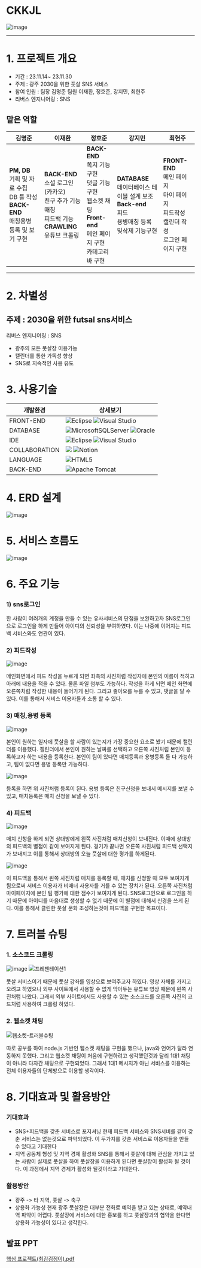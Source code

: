 # CKKJL
![image](https://github.com/2023-SMHRD-IS-BigData2/CKKJL/assets/128181071/6350aac5-55ee-4b1b-89ab-5b9ccc640c1b)
<hr/>

# 1. 프로젝트 개요
- 기간 : 23.11.14~ 23.11.30
- 주제 : 광주 2030을 위한 풋살 SNS 서비스
- 참여 인원 : 
팀장 김명준
팀원 이재환, 정호준, 강지민, 최현주
- 리버스 엔지니어링 : SNS

## 맡은 역할
|김명준|이재환|정호준|강지민|최현주|
|------|---|---|---|---|
|**PM, DB** <br/>기획 및 자료 수집<br/>DB 틀 작성<br/>**BACK-END**<br/>매칭용병 등록 및 보기 구현|**BACK-END**<br/>소셜 로그인 (카카오)<br/>친구 추가 기능<br/>매칭<br/>피드백 기능<br/>**CRAWLING**<br/>유튜브 크롤링|**BACK-END**<br/>쪽지 기능 구현<br/>댓글 기능 구현<br/>웹소켓 채팅<br/>**Front-end**<br/>메인 페이지 구현<br/>카테고리바 구현<br/>|**DATABASE** <br/>데이터베이스 테이블 설계 보조<br/>**Back-end**<br/>피드<br/>용병매칭 등록 및삭제 기능구현|**FRONT-END**<br/>메인 페이지<br/>마이 페이지<br/>피드작성<br/>캘린더 작성 <br/>로그인 페이지 구현|
<hr/>

# 2. 차별성
## 주제 : 2030을 위한 futsal sns서비스
리버스 엔지니어링 : SNS

+ 광주의 모든 풋살장 이용가능
+ 캘린더를 통한 가독성 향상
+ SNS로 지속적인 사용 유도

# 3. 사용기술
|개발환경|상세보기
|--|--|
|FRONT-END|![Eclipse](https://img.shields.io/badge/Eclipse-FE7A16.svg?style=for-the-badge&logo=Eclipse&logoColor=white) ![Visual Studio](https://img.shields.io/badge/Visual%20Studio-5C2D91.svg?style=for-the-badge&logo=visual-studio&logoColor=white)|
|DATABASE|![MicrosoftSQLServer](https://img.shields.io/badge/Microsoft%20SQL%20Server-CC2927?style=for-the-badge&logo=microsoft%20sql%20server&logoColor=white) ![Oracle](https://img.shields.io/badge/Oracle-F80000?style=for-the-badge&logo=oracle&logoColor=white)|
|IDE|![Eclipse](https://img.shields.io/badge/Eclipse-FE7A16.svg?style=for-the-badge&logo=Eclipse&logoColor=white) ![Visual Studio](https://img.shields.io/badge/Visual%20Studio-5C2D91.svg?style=for-the-badge&logo=visual-studio&logoColor=white)|
|COLLABORATION|<img src="https://img.shields.io/badge/Github-181717?style=flat-square&logo=Github&logoColor=white"/> ![Notion](https://img.shields.io/badge/Notion-%23000000.svg?style=for-the-badge&logo=notion&logoColor=white)|
|LANGUAGE|![HTML5](https://img.shields.io/badge/html5-%23E34F26.svg?style=for-the-badge&logo=html5&logoColor=white)
|BACK-END|![Apache Tomcat](https://img.shields.io/badge/apache%20tomcat-%23F8DC75.svg?style=for-the-badge&logo=apache-tomcat&logoColor=black)

</hr>

# 4. ERD 설계
![image](https://github.com/2023-SMHRD-IS-BigData2/CKKJL/assets/145407027/70366a28-f798-4b20-99a9-bcecf0bb0b05)


# 5. 서비스 흐름도
![image](https://github.com/2023-SMHRD-IS-BigData2/CKKJL/assets/145407027/a1bd3bb3-2dcb-4680-98b7-229af2a97fcf)

# 6. 주요 기능
### 1) sns로그인
   한 사람이 여러개의 계정을 만들 수 있는 유사서비스의 단점을 보완하고자 SNS로그인으로 로그인을 하게 만들어 아이디의 신뢰성을 부여하였다. 이는 나중에 이어지는 피드백 서비스와도 연관이 있다.

### 2) 피드작성
![image](https://github.com/2023-SMHRD-IS-BigData2/CKKJL/assets/145407027/e1bd10eb-cd03-4d43-b92c-ccf1c657c0da)

메인화면에서 피드 작성을 누르게 되면 좌측의 사진처럼 작성자에 본인의 이름이 적히고 아래에 내용을 적을 수 있다. 물론 파일 첨부도 가능하다.
작성을 하게 되면 메인 화면에 오른쪽처럼 작성한 내용이 들어가게 된다.
그리고 좋아요를 누를 수 있고, 댓글을 달 수 있다. 이를 통해서 서비스 이용자들과 소통 할 수 있다. 

### 3) 매칭,용병 등록
![image](https://github.com/2023-SMHRD-IS-BigData2/CKKJL/assets/145407027/765fe434-0297-4865-bac4-59d0d84ed178)

본인이 원하는 일자에 풋살을 할 사람이 있는지가 가장 중요한 요소로 봤기 때문에 캘린더를 이용했다.
캘린더에서 본인이 원하는 날짜를 선택하고 오른쪽 사진처럼 본인이 등록하고자 하는 내용을 등록한다.
본인이 팀이 있다면 매치등록과 용병등록 둘 다 가능하고, 팀이 없다면 용병 등록만 가능하다. 

![image](https://github.com/2023-SMHRD-IS-BigData2/CKKJL/assets/145407027/27637a92-aa17-4bfa-ae3f-bddde62c14c1)

등록을 하면 위 사진처럼 등록이 된다.
용병 등록은 친구신청을 보내서 메시지를 보낼 수 있고, 매치등록은 매치 신청을 보낼 수 있다.

### 4) 피드백
![image](https://github.com/2023-SMHRD-IS-BigData2/CKKJL/assets/145407027/21175771-04e3-4aa6-ba3b-c0749b425a30)

매치 신청을 하게 되면 상대방에게 왼쪽 사진처럼 매치신청이 보내진다. 이때에 상대방의 피드백의 별점이 같이 보여지게 된다. 경기가 끝나면 오른쪽 사진처럼 피드백 선택지가 보내지고 이를 통해서 상대방의 오늘 풋살에 대한 평가를 하게된다.

![image](https://github.com/2023-SMHRD-IS-BigData2/CKKJL/assets/145407027/a2a991e1-f23c-4f6c-8b5d-ef0a0e25d244)

이 피드백을 통해서 왼쪽 사진처럼 매치를 등록할 때, 매치를 신청할 때 모두 보여지게 됨으로써 서비스 이용자가 비매너 사용자를 거를 수 있는 장치가 된다. 오른쪽 사진처럼 마이페이지에 본인 팀 평가에 대한 점수가 보여지게 된다. 
SNS로그인으로 로그인을 하기 때문에 아이디를 마음대로 생성할 수 없기 때문에 이 별점에 대해서 신경을 쓰게 된다.
이를 통해서 클린한 풋살 문화 조성하는것이 피드백을 구현한 목표이다.

# 7. 트러블 슈팅
### 1. 소스코드 크롤링
![image](https://github.com/2023-SMHRD-IS-BigData2/CKKJL/assets/145407027/5d3d4f26-83dd-4833-987c-a51806a61461)
![프레젠테이션1](https://github.com/2023-SMHRD-IS-BigData2/CKKJL/assets/128181071/959af6fb-db5e-4f1f-b85f-faeda169c293)


풋살 서비스이기 때문에 풋살 강좌를 영상으로 보여주고자 하였다. 영상 자체를 가지고 오려고 하였으나 외부 사이트에서 사용할 수 없게 막아두는 유튜브 영상 때문에 왼쪽 사진처럼 나왔다.
그래서 외부 사이트에서도 사용할 수 있는 소스코드를 오른쪽 사진의 코드처럼 사용하여 크롤링 하였다.

### 2. 웹소켓 채팅
![웹소켓-트러블슈팅](https://github.com/2023-SMHRD-IS-BigData2/CKKJL/assets/128181071/36d433f9-0fe9-452e-ae8c-fab83b8c2a71)

따로 공부를 하여 node.js 기반인 웹소켓 채팅을 구현을 했으나, java와 언어가 달라 연동하지 못했다.
그리고 웹소켓 채팅이 처음에 구현하려고 생각했던것과 달리 1대1 채팅이 아니라 다자간 채팅으로 구현되었다. 그래서 1대1 메시지가 아닌 서비스를 이용하는 전체 이용자들의 단체방으로 이용할 생각이다.

# 8. 기대효과 및 활용방안
### 기대효과
- SNS+피드백을 갖춘 서비스로 포지셔닝
  현재 피드백 서비스와 SNS서비를 같이 갖춘 서비스는 없는것으로 파악되었다.
  이 두가지를 갖춘 서비스로 이용자들을 만들 수 있다고 기대한다
- 지역 공동체 형성 및 지역 경제 활성화
  SNS를 통해서 풋살에 대해 관심을 가지고 있는 사람이 실제로 풋살을 하여 풋살장을 이용하게 된다면 풋살장이 활성화 될 것이다. 이 과정에서 지역 경제가 활성화 될것이라고 기대한다.
### 활용방안
- 광주 -> 타 지역, 풋살 -> 축구
- 상용화 가능성
  현재 광주 풋살장은 대부분 전화로 예약을 받고 있는 상태로, 예약내역 파악이 어렵다.
  풋살장에 서비스에 대한 홍보를 하고 풋살장과의 협약을 한다면 상용화 가능성이 있다고 생각한다.

## 발표 PPT
[핵심 프로젝트(최강김정이).pdf](https://github.com/2023-SMHRD-IS-BigData2/CKKJL/files/13623563/default.pdf)






